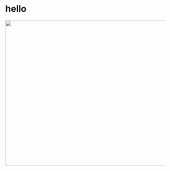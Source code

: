 <html>
  <style>
img {

border-radius: 50px 50px 50px 50px;
}

h1 {

color: black;

}
    
  </style>
  <body>
  <h1>hello</h1>
  <img src="https://github.com/zephyrBlogerOfficial/site-official/assets/138673777/224dbfca-3cd7-40b5-9f8c-c42b87cf08b6" height="460" width="1200"/>

  </body>
</html>
